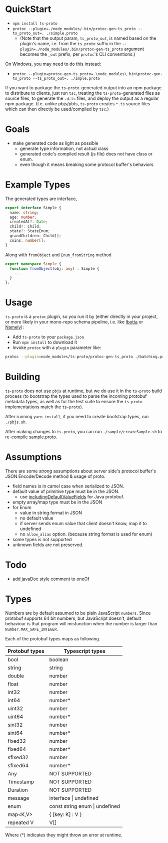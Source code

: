 
QuickStart
==========

* `npm install ts-proto`
* `protoc --plugin=./node_modules/.bin/protoc-gen-ts_proto --ts_proto_out=. ./simple.proto`
  * (Note that the output param, `ts_proto_out`, is named based on the plugin's name, i.e. from the `ts_proto` suffix in the `--plugin=./node_modules/.bin/protoc-gen-ts_proto` argument becomes the `_out` prefix, per `protoc`'s CLI conventions.)

On Windows, you may need to do this instead:

* `protoc --plugin=protoc-gen-ts_proto=.\node_modules\.bin\protoc-gen-ts_proto --ts_proto_out=. ./imple.proto`

If you want to package the `ts-proto`-generated output into an npm package to distribute to clients, just run `tsc`, treating the `ts-proto`-generated files as source files, to generate the `.d.ts` files, and deploy the output as a regular npm package. (I.e. unlike pbjs/pbts, `ts-proto` creates `*.ts` source files which can then directly be used/compiled by `tsc`.)

Goals
=====

* make generated code as light as possible
    * generate type information, not actual class
    * generated code's compiled result (js file) does not have class or enum.
    * even though it means breaking some protocol buffer's behaviors

Example Types
=============

The generated types are interface, 

```typescript
export interface Simple {
  name: string;
  age: number;
  createdAt?: Date;
  child?: Child;
  state?: StateEnum;
  grandChildren: Child[];
  coins: number[];
}
```

Along with `fromObject` and `Enum_fromString` method

```typescript
export namespace Simple {
  function fromObject(obj: any) : Simple { 
    ...
  }
};
```

Usage
=====

`ts-proto` is a `protoc` plugin, so you run it by (either directly in your project, or more likely in your mono-repo schema pipeline, i.e. like [Ibotta](https://medium.com/building-ibotta/building-a-scaleable-protocol-buffers-grpc-artifact-pipeline-5265c5118c9d) or [Namely](https://medium.com/namely-labs/how-we-build-grpc-services-at-namely-52a3ae9e7c35)):

* Add `ts-proto` to your `package.json`
* Run `npm install` to download it
* Invoke `protoc` with a `plugin` parameter like:

```bash
protoc --plugin=node_modules/ts-proto/protoc-gen-ts_proto ./batching.proto -I.
```

Building
========

`ts-proto` does not use `pbjs` at runtime, but we do use it in the `ts-proto` build process (to bootstrap the types used to parse the incoming protobuf metadata types, as well as for the test suite to ensure the `ts-proto` implementations match the `ts-proto`).

After running `yarn install`, if you need to create bootstrap types, run `./pbjs.sh`.

After making changes to `ts-proto`, you can run `./sample/createSample.sh` to re-compile sample.proto.

Assumptions
===========

There are some *strong* assumptions about server side's protocol buffer's JSON Encode/Decode method & usage of proto.

* field names is in camel case when serialized to JSON.
* default value of primitive type must be in the JSON.
    * use [includingDefaultValueFields](https://developers.google.com/protocol-buffers/docs/reference/java/com/google/protobuf/util/JsonFormat.Printer.html#includingDefaultValueFields--) for Java protobuf.
* empty array/map type must be in the JSON
* for Enum
    * value in string format in JSON
    * no default value
    * if server sends enum value that client doesn't know, map it to undefined
    * no `allow_alias` option. (because string format is used for enum)
* some types is not supported
* unknown fields are not preserved.

Todo
====

* add javaDoc style comment to oneOf

Types
============

Numbers are by default assumed to be plain JavaScript `numbers`. Since protobuf supports 64 bit numbers, but JavaScript doesn't, 
default behaviour is that program will misfunction when the number is larger than `Number.MAX_SAFE_INTEGER`.

Each of the protobuf types maps as following.

| Protobuf types  | Typescript types |
| ----------------------- | ----------------------- |
|  bool | boolean |
|  string | string |
|  double | number |
|  float | number |
|  int32 | number |
|  int64 | number* |
|  uint32 | number |
|  uint64 | number* |
|  sint32 | number |
|  sint64 | number* |
|  fixed32 | number |
|  fixed64 | number* |
|  sfixed32 | number |
|  sfixed64 | number* |
|  Any | NOT SUPPORTED |
|  Timestamp | NOT SUPPORTED |
|  Duration | NOT SUPPORTED | 
|  message | interface &#124; undefined |
|  enum | const string enum &#124; undefined |
|  map<K,V> | { [key: K] : V } |
|  repeated V | V[] |


Where (*) indicates they might throw an error at runtime.
